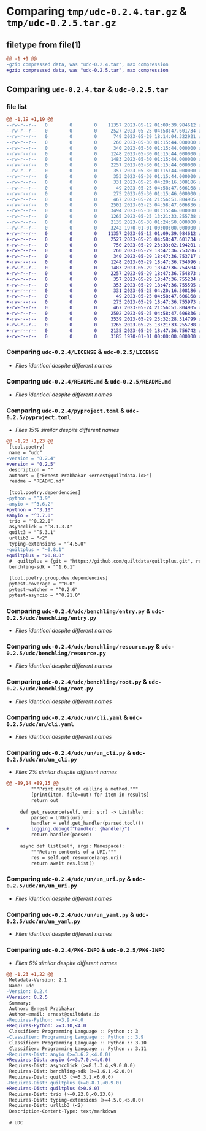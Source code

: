 # Comparing `tmp/udc-0.2.4.tar.gz` & `tmp/udc-0.2.5.tar.gz`

## filetype from file(1)

```diff
@@ -1 +1 @@
-gzip compressed data, was "udc-0.2.4.tar", max compression
+gzip compressed data, was "udc-0.2.5.tar", max compression
```

## Comparing `udc-0.2.4.tar` & `udc-0.2.5.tar`

### file list

```diff
@@ -1,19 +1,19 @@
--rw-r--r--   0        0        0    11357 2023-05-12 01:09:39.984612 udc-0.2.4/LICENSE
--rw-r--r--   0        0        0     2527 2023-05-25 04:58:47.601734 udc-0.2.4/README.md
--rw-r--r--   0        0        0      749 2023-05-29 18:14:04.322921 udc-0.2.4/pyproject.toml
--rw-r--r--   0        0        0      260 2023-05-30 01:15:44.000000 udc-0.2.4/udc/__init__.py
--rw-r--r--   0        0        0      340 2023-05-30 01:15:44.000000 udc-0.2.4/udc/benchling/__init__.py
--rw-r--r--   0        0        0     1248 2023-05-30 01:15:44.000000 udc-0.2.4/udc/benchling/entry.py
--rw-r--r--   0        0        0     1483 2023-05-30 01:15:44.000000 udc-0.2.4/udc/benchling/resource.py
--rw-r--r--   0        0        0     2257 2023-05-30 01:15:44.000000 udc-0.2.4/udc/benchling/root.py
--rw-r--r--   0        0        0      357 2023-05-30 01:15:44.000000 udc-0.2.4/udc/benchling/schema.py
--rw-r--r--   0        0        0      353 2023-05-30 01:15:44.000000 udc-0.2.4/udc/benchling/sequence.py
--rw-r--r--   0        0        0      331 2023-05-25 04:20:16.308186 udc-0.2.4/udc/main.py
--rw-r--r--   0        0        0       49 2023-05-25 04:58:47.606168 udc-0.2.4/udc/quilt/__init__.py
--rw-r--r--   0        0        0      275 2023-05-30 01:15:46.000000 udc-0.2.4/udc/quilt/resource.py
--rw-r--r--   0        0        0      467 2023-05-24 21:56:51.804905 udc-0.2.4/udc/types.py
--rw-r--r--   0        0        0     2502 2023-05-25 04:58:47.606836 udc-0.2.4/udc/un/cli.yaml
--rw-r--r--   0        0        0     3494 2023-05-30 01:15:46.000000 udc-0.2.4/udc/un/un_cli.py
--rw-r--r--   0        0        0     1265 2023-05-25 13:21:33.255738 udc-0.2.4/udc/un/un_uri.py
--rw-r--r--   0        0        0     2135 2023-05-30 01:24:50.000000 udc-0.2.4/udc/un/un_yaml.py
--rw-r--r--   0        0        0     3242 1970-01-01 00:00:00.000000 udc-0.2.4/PKG-INFO
+-rw-r--r--   0        0        0    11357 2023-05-12 01:09:39.984612 udc-0.2.5/LICENSE
+-rw-r--r--   0        0        0     2527 2023-05-25 04:58:47.601734 udc-0.2.5/README.md
+-rw-r--r--   0        0        0      750 2023-05-29 23:33:02.194201 udc-0.2.5/pyproject.toml
+-rw-r--r--   0        0        0      260 2023-05-29 18:47:36.753206 udc-0.2.5/udc/__init__.py
+-rw-r--r--   0        0        0      340 2023-05-29 18:47:36.753717 udc-0.2.5/udc/benchling/__init__.py
+-rw-r--r--   0        0        0     1248 2023-05-29 18:47:36.754096 udc-0.2.5/udc/benchling/entry.py
+-rw-r--r--   0        0        0     1483 2023-05-29 18:47:36.754504 udc-0.2.5/udc/benchling/resource.py
+-rw-r--r--   0        0        0     2257 2023-05-29 18:47:36.754873 udc-0.2.5/udc/benchling/root.py
+-rw-r--r--   0        0        0      357 2023-05-29 18:47:36.755234 udc-0.2.5/udc/benchling/schema.py
+-rw-r--r--   0        0        0      353 2023-05-29 18:47:36.755595 udc-0.2.5/udc/benchling/sequence.py
+-rw-r--r--   0        0        0      331 2023-05-25 04:20:16.308186 udc-0.2.5/udc/main.py
+-rw-r--r--   0        0        0       49 2023-05-25 04:58:47.606168 udc-0.2.5/udc/quilt/__init__.py
+-rw-r--r--   0        0        0      275 2023-05-29 18:47:36.755973 udc-0.2.5/udc/quilt/resource.py
+-rw-r--r--   0        0        0      467 2023-05-24 21:56:51.804905 udc-0.2.5/udc/types.py
+-rw-r--r--   0        0        0     2502 2023-05-25 04:58:47.606836 udc-0.2.5/udc/un/cli.yaml
+-rw-r--r--   0        0        0     3539 2023-05-29 23:32:28.314799 udc-0.2.5/udc/un/un_cli.py
+-rw-r--r--   0        0        0     1265 2023-05-25 13:21:33.255738 udc-0.2.5/udc/un/un_uri.py
+-rw-r--r--   0        0        0     2135 2023-05-29 18:47:36.756742 udc-0.2.5/udc/un/un_yaml.py
+-rw-r--r--   0        0        0     3185 1970-01-01 00:00:00.000000 udc-0.2.5/PKG-INFO
```

### Comparing `udc-0.2.4/LICENSE` & `udc-0.2.5/LICENSE`

 * *Files identical despite different names*

### Comparing `udc-0.2.4/README.md` & `udc-0.2.5/README.md`

 * *Files identical despite different names*

### Comparing `udc-0.2.4/pyproject.toml` & `udc-0.2.5/pyproject.toml`

 * *Files 15% similar despite different names*

```diff
@@ -1,23 +1,23 @@
 [tool.poetry]
 name = "udc"
-version = "0.2.4"
+version = "0.2.5"
 description = ""
 authors = ["Ernest Prabhakar <ernest@quiltdata.io>"]
 readme = "README.md"
 
 [tool.poetry.dependencies]
-python = "^3.9"
-anyio = "^3.6.2"
+python = "^3.10"
+anyio = "^3.7.0"
 trio = "^0.22.0"
 asyncclick = "^8.1.3.4"
 quilt3 = "^5.3.1"
 urllib3 = "<2"
 typing-extensions = "^4.5.0"
-quiltplus = "~0.8.1"
+quiltplus = ">0.8.0"
 #  quiltplus = {git = "https://github.com/quiltdata/quiltplus.git", rev = "main"}
 benchling-sdk = "^1.6.1"
 
 [tool.poetry.group.dev.dependencies]
 pytest-coverage = "^0.0"
 pytest-watcher = "^0.2.6"
 pytest-asyncio = "^0.21.0"
```

### Comparing `udc-0.2.4/udc/benchling/entry.py` & `udc-0.2.5/udc/benchling/entry.py`

 * *Files identical despite different names*

### Comparing `udc-0.2.4/udc/benchling/resource.py` & `udc-0.2.5/udc/benchling/resource.py`

 * *Files identical despite different names*

### Comparing `udc-0.2.4/udc/benchling/root.py` & `udc-0.2.5/udc/benchling/root.py`

 * *Files identical despite different names*

### Comparing `udc-0.2.4/udc/un/cli.yaml` & `udc-0.2.5/udc/un/cli.yaml`

 * *Files identical despite different names*

### Comparing `udc-0.2.4/udc/un/un_cli.py` & `udc-0.2.5/udc/un/un_cli.py`

 * *Files 2% similar despite different names*

```diff
@@ -89,14 +89,15 @@
         """Print result of calling a method."""
         [print(item, file=out) for item in results]
         return out
 
     def get_resource(self, uri: str) -> Listable:
         parsed = UnUri(uri)
         handler = self.get_handler(parsed.tool())
+        logging.debug(f"handler: {handler}")
         return handler(parsed)
 
     async def list(self, args: Namespace):
         """Return contents of a URI."""
         res = self.get_resource(args.uri)
         return await res.list()
```

### Comparing `udc-0.2.4/udc/un/un_uri.py` & `udc-0.2.5/udc/un/un_uri.py`

 * *Files identical despite different names*

### Comparing `udc-0.2.4/udc/un/un_yaml.py` & `udc-0.2.5/udc/un/un_yaml.py`

 * *Files identical despite different names*

### Comparing `udc-0.2.4/PKG-INFO` & `udc-0.2.5/PKG-INFO`

 * *Files 6% similar despite different names*

```diff
@@ -1,23 +1,22 @@
 Metadata-Version: 2.1
 Name: udc
-Version: 0.2.4
+Version: 0.2.5
 Summary: 
 Author: Ernest Prabhakar
 Author-email: ernest@quiltdata.io
-Requires-Python: >=3.9,<4.0
+Requires-Python: >=3.10,<4.0
 Classifier: Programming Language :: Python :: 3
-Classifier: Programming Language :: Python :: 3.9
 Classifier: Programming Language :: Python :: 3.10
 Classifier: Programming Language :: Python :: 3.11
-Requires-Dist: anyio (>=3.6.2,<4.0.0)
+Requires-Dist: anyio (>=3.7.0,<4.0.0)
 Requires-Dist: asyncclick (>=8.1.3.4,<9.0.0.0)
 Requires-Dist: benchling-sdk (>=1.6.1,<2.0.0)
 Requires-Dist: quilt3 (>=5.3.1,<6.0.0)
-Requires-Dist: quiltplus (>=0.8.1,<0.9.0)
+Requires-Dist: quiltplus (>0.8.0)
 Requires-Dist: trio (>=0.22.0,<0.23.0)
 Requires-Dist: typing-extensions (>=4.5.0,<5.0.0)
 Requires-Dist: urllib3 (<2)
 Description-Content-Type: text/markdown
 
 # UDC
```

